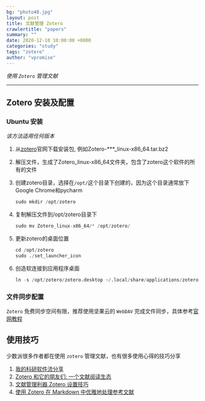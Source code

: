 ```yaml
---
bg: "photo48.jpg"
layout: post
title: 文献管理 Zotero
crawlertitle: "papers"
summary: ""
date: 2020-12-10 10:00:00 +0800
categories: "study"
tags: "zotero"
author: "vpromise"
---
```


*使用 `Zotero` 管理文献*

---

## Zotero 安装及配置

### Ubuntu 安装

*该方法适用任何版本*

1. 从[zotero](https://www.zotero.org/)官网下载安装包, 例如Zotero-***_linux-x86_64.tar.bz2
   
2. 解压文件，生成了Zotero_linux-x86_64文件夹，包含了zotero这个软件的所有的文件
   
3. 创建zotero目录，选择在`/opt/`这个目录下创建的，因为这个目录通常放下Google Chrome和pycharm
   ```python
   sudo mkdir /opt/zotero
   ```
4. 复制解压文件到/opt/zotero目录下
   ```python
   sudo mv Zotero_linux-x86_64/* /opt/zotero/
   ```
5. 更新zotero的桌面位置
   ```python
   cd /opt/zotero
   sudo ./set_launcher_icon
   ```
6. 创造软连接到应用程序桌面
   ```python
   ln -s /opt/zotero/zotero.desktop ~/.local/share/applications/zotero.desktop
   ```

### 文件同步配置

`Zotero` 免费同步空间有限，推荐使用坚果云的 `WebDAV` 完成文件同步，具体参考[官网教程](https://help.jianguoyun.com/?p=2064)

## 使用技巧

少数派很多作者都在使用 `zotero` 管理文献，也有很多使用心得的技巧分享

1. [我的科研软件流分享](https://sspai.com/post/63830)
2. [Zotero 和它的朋友们: 一个文献阅读生态](https://sspai.com/post/57943)
3. [文献管理利器 Zotero 设置技巧](https://sspai.com/post/59035)
4. [使用 Zotero 在 Markdown 中优雅地处理参考文献](https://sspai.com/post/60825)